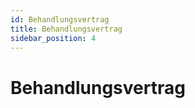 ```yaml
---
id: Behandlungsvertrag
title: Behandlungsvertrag
sidebar_position: 4
---
```


#  Behandlungsvertrag

